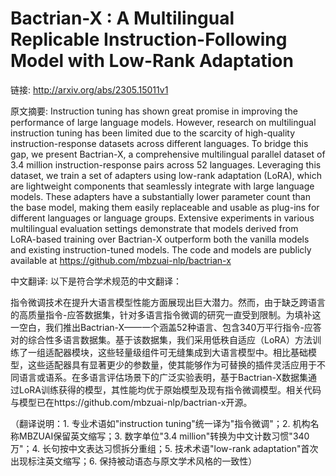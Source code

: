 # Bactrian-X : A Multilingual Replicable Instruction-Following Model with Low-Rank Adaptation

链接: http://arxiv.org/abs/2305.15011v1

原文摘要:
Instruction tuning has shown great promise in improving the performance of
large language models. However, research on multilingual instruction tuning has
been limited due to the scarcity of high-quality instruction-response datasets
across different languages. To bridge this gap, we present Bactrian-X, a
comprehensive multilingual parallel dataset of 3.4 million instruction-response
pairs across 52 languages. Leveraging this dataset, we train a set of adapters
using low-rank adaptation (LoRA), which are lightweight components that
seamlessly integrate with large language models. These adapters have a
substantially lower parameter count than the base model, making them easily
replaceable and usable as plug-ins for different languages or language groups.
Extensive experiments in various multilingual evaluation settings demonstrate
that models derived from LoRA-based training over Bactrian-X outperform both
the vanilla models and existing instruction-tuned models. The code and models
are publicly available at https://github.com/mbzuai-nlp/bactrian-x

中文翻译:
以下是符合学术规范的中文翻译：

指令微调技术在提升大语言模型性能方面展现出巨大潜力。然而，由于缺乏跨语言的高质量指令-应答数据集，针对多语言指令微调的研究一直受到限制。为填补这一空白，我们推出Bactrian-X——一个涵盖52种语言、包含340万平行指令-应答对的综合性多语言数据集。基于该数据集，我们采用低秩自适应（LoRA）方法训练了一组适配器模块，这些轻量级组件可无缝集成到大语言模型中。相比基础模型，这些适配器具有显著更少的参数量，使其能够作为可替换的插件灵活应用于不同语言或语系。在多语言评估场景下的广泛实验表明，基于Bactrian-X数据集通过LoRA训练获得的模型，其性能均优于原始模型及现有指令微调模型。相关代码与模型已在https://github.com/mbzuai-nlp/bactrian-x开源。

（翻译说明：1. 专业术语如"instruction tuning"统一译为"指令微调"；2. 机构名称MBZUAI保留英文缩写；3. 数字单位"3.4 million"转换为中文计数习惯"340万"；4. 长句按中文表达习惯拆分重组；5. 技术术语"low-rank adaptation"首次出现标注英文缩写；6. 保持被动语态与原文学术风格的一致性）
